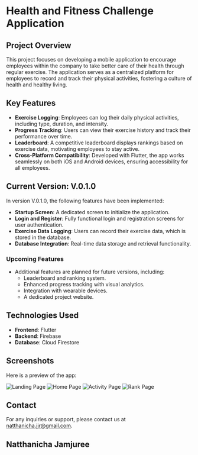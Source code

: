 # Health and Fitness Challenge Application

## Project Overview
This project focuses on developing a mobile application to encourage employees within the company to take better care of their health through regular exercise. The application serves as a centralized platform for employees to record and track their physical activities, fostering a culture of health and healthy living.

## Key Features
- **Exercise Logging**: Employees can log their daily physical activities, including type, duration, and intensity.
- **Progress Tracking**: Users can view their exercise history and track their performance over time.
- **Leaderboard**: A competitive leaderboard displays rankings based on exercise data, motivating employees to stay active.
- **Cross-Platform Compatibility**: Developed with Flutter, the app works seamlessly on both iOS and Android devices, ensuring accessibility for all employees.

## Current Version: V.0.1.0
In version V.0.1.0, the following features have been implemented:
- **Startup Screen**: A dedicated screen to initialize the application.
- **Login and Register**: Fully functional login and registration screens for user authentication.
- **Exercise Data Logging**: Users can record their exercise data, which is stored in the database.
- **Database Integration**: Real-time data storage and retrieval functionality.

### Upcoming Features
- Additional features are planned for future versions, including:
  - Leaderboard and ranking system.
  - Enhanced progress tracking with visual analytics.
  - Integration with wearable devices.
  - A dedicated project website.

## Technologies Used
- **Frontend**: Flutter
- **Backend**: Firebase 
- **Database**: Cloud Firestore

## Screenshots
Here is a preview of the app:

![Landing Page](MockUp/Mobile/Landing%20Page.png)
![Home Page](MockUp/Mobile/Home%20Page.png)
![Activity Page](MockUp/Mobile/Activity%20Page.png)
![Rank Page](MockUp/Mobile/Ranking%20Page.png)

## Contact
For any inquiries or support, please contact us at [natthanicha.jjr@gmail.com](mailto:natthanicha.jjr@gmail.com).

## Natthanicha Jamjuree

